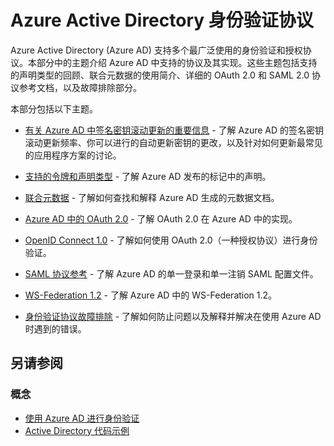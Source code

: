 <properties 
   pageTitle="Azure Active Directory 身份验证协议"
   description="概述 Azure Active Directory (AD) 支持的身份验证协议"
   documentationCenter="dev-center-name"
   authors="msmbaldwin"
   services="active-directory" 
   manager="mbaldwin"
   editor=""/>

<tags
   ms.service="active-directory"
   ms.date="04/29/2015"
   wacn.date="06/16/2015"/>

# Azure Active Directory 身份验证协议

Azure Active Directory (Azure AD) 支持多个最广泛使用的身份验证和授权协议。本部分中的主题介绍 Azure AD 中支持的协议及其实现。这些主题包括支持的声明类型的回顾、联合元数据的使用简介、详细的 OAuth 2.0 和 SAML 2.0 协议参考文档，以及故障排除部分。

本部分包括以下主题。

- [有关 Azure AD 中签名密钥滚动更新的重要信息](https://msdn.microsoft.com/zh-cn/library/azure/dn641920.aspx) - 了解 Azure AD 的签名密钥滚动更新频率、你可以进行的自动更新密钥的更改，以及针对如何更新最常见的应用程序方案的讨论。


- [支持的令牌和声明类型](/documentation/articles/active-directory-token-and-claims) - 了解 Azure AD 发布的标记中的声明。


- [联合元数据](https://msdn.microsoft.com/zh-cn/library/azure/dn195592.aspx) - 了解如何查找和解释 Azure AD 生成的元数据文档。


- [Azure AD 中的 OAuth 2.0](https://msdn.microsoft.com/zh-cn/library/azure/dn645545.aspx) - 了解 OAuth 2.0 在 Azure AD 中的实现。


- [OpenID Connect 1.0](https://msdn.microsoft.com/zh-cn/library/azure/dn645541.aspx) - 了解如何使用 OAuth 2.0（一种授权协议）进行身份验证。


- [SAML 协议参考](https://msdn.microsoft.com/zh-cn/library/azure/dn195591.aspx) - 了解 Azure AD 的单一登录和单一注销 SAML 配置文件。


- [WS-Federation 1.2](https://msdn.microsoft.com/zh-cn/library/azure/dn903702.aspx) - 了解 Azure AD 中的 WS-Federation 1.2。


- [身份验证协议故障排除](https://msdn.microsoft.com/zh-cn/library/azure/dn195584.aspx) - 了解如何防止问题以及解释并解决在使用 Azure AD 时遇到的错误。



## 另请参阅 


### 概念  

- [使用 Azure AD 进行身份验证](https://msdn.microsoft.com/zh-cn/library/azure/dn385718.aspx)
- [Active Directory 代码示例](/documentation/articles/active-directory-code-samples)

<!---HONumber=60-->